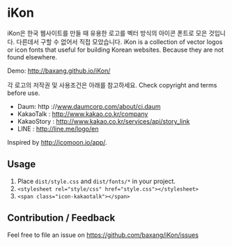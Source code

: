iKon
====

iKon은 한국 웹사이트를 만들 때 유용한 로고를 벡터 방식의 아이콘 폰트로 모은 것입니다. 다른데서 구할 수 없어서 직접 모았습니다.
iKon is a collection of vector logos or icon fonts that useful for building Korean websites. Because they are not found elsewhere.

Demo: http://baxang.github.io/iKon/

각 로고의 저작권 및 사용조건은 아래를 참고하세요.
Check copyright and terms before use.
 - Daum: http ://www.daumcorp.com/about/ci.daum
 - KakaoTalk : http://www.kakao.co.kr/company
 - KakaoStory : http://www.kakao.co.kr/services/api/story_link
 - LINE : http://line.me/logo/en

Inspired by http://icomoon.io/app/.

## Usage

1. Place ```dist/style.css``` and ```dist/fonts/*``` in your project.
2. ```<stylesheet rel="style/css" href="style.css"></stylesheet>```
3. ```<span class="icon-kakaotalk"></span>```

## Contribution / Feedback

Feel free to file an issue on https://github.com/baxang/iKon/issues
